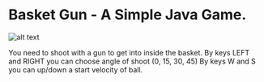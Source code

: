 # Basket Gun - A Simple Java Game.
![alt text](https://i.imgur.com/TE9v3OW.png)

You need to shoot with a gun to get into inside the basket.
By keys LEFT and RIGHT you can choose angle of shoot (0, 15, 30, 45)
By keys W and S you can up/down a start velocity of ball.
